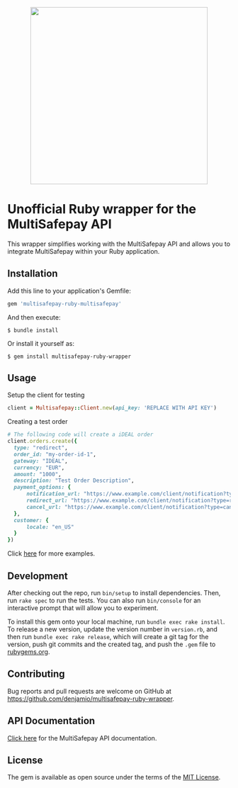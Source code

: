 <p align="center">
  <img src="https://www.multisafepay.com/img/multisafepaylogo.svg" width="400px" position="center">
</p>

# Unofficial Ruby wrapper for the MultiSafepay API

This wrapper simplifies working with the MultiSafepay API and allows you to integrate MultiSafepay within your Ruby application.

## Installation

Add this line to your application's Gemfile:

```ruby
gem 'multisafepay-ruby-multisafepay'
```

And then execute:

    $ bundle install

Or install it yourself as:

    $ gem install multisafepay-ruby-wrapper

## Usage
Setup the client for testing
```ruby
client = Multisafepay::Client.new(api_key: 'REPLACE WITH API KEY')
```
Creating a test order
```ruby
# The following code will create a iDEAL order
client.orders.create({
  type: "redirect",
  order_id: "my-order-id-1",
  gateway: "IDEAL",
  currency: "EUR",
  amount: "1000",
  description: "Test Order Description",
  payment_options: {
      notification_url: "https://www.example.com/client/notification?type=notification",
      redirect_url: "https://www.example.com/client/notification?type=redirect",
      cancel_url: "https://www.example.com/client/notification?type=cancel"
  },
  customer: {
      locale: "en_US"
  }
})
```
Click [here](#) for more examples.
## Development

After checking out the repo, run `bin/setup` to install dependencies. Then, run `rake spec` to run the tests. You can also run `bin/console` for an interactive prompt that will allow you to experiment.

To install this gem onto your local machine, run `bundle exec rake install`. To release a new version, update the version number in `version.rb`, and then run `bundle exec rake release`, which will create a git tag for the version, push git commits and the created tag, and push the `.gem` file to [rubygems.org](https://rubygems.org).

## Contributing

Bug reports and pull requests are welcome on GitHub at https://github.com/denjamio/multisafepay-ruby-wrapper.

## API Documentation
[Click here](https://docs.multisafepay.com/api/) for the MultiSafepay API documentation.

## License

The gem is available as open source under the terms of the [MIT License](https://opensource.org/licenses/MIT).
